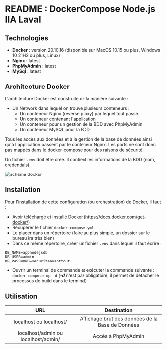 # README : DockerCompose Node.js IIA Laval

## Technologies
  - **Docker** : version 20.10.16 (disponible sur MacOS 10.15 ou plus, Windows 10 21H2 ou plus, Linux)
  - **Nginx** : latest
  - **PhpMyAdmin** : latest
  - **MySql** : latest

## Architecture Docker
L'architecture Docker est construite de la manière suivante :
  - Un Network dans lequel on trouve plusieurs conteneurs :
      - Un conteneur Nginx (reverse proxy) par lequel tout passe.
      - Un conteneur contenant l'application
      - Un conteneur pour un gestion de la BDD avec PhpMyAdmin
      - Un conteneur MySQL pour la BDD

Tous les accès aux données et à la gestion de la base de données ainsi qu'à l'application passent par le conteneur Nginx. Les ports ne sont donc pas mappés dans le docker-compose pour des raisons de sécurité.

Un fichier ```.env``` doit être créé. Il contient les informations de la BDD (nom, credentials).

![schéma docker](https://user-images.githubusercontent.com/88578151/175386608-601fc360-59ef-427c-a63f-57acd115c612.png)

## Installation
Pour l'installation de cette configuration (ou orchestration) de Docker, il faut :

  - Avoir téléchargé et installé Docker (https://docs.docker.com/get-docker/)
  - Récupérer le fichier ```docker-compose.yml```
  - Le placer dans un répertoire (faire au plus simple, un dossier sur le bureau ira très bien)
  - Dans ce même répertoire, créer un fichier ```.env``` dans lequel il faut écrire :
  ```
  DB_NAME=appnodejsdb
  DB_USER=admin
  DB_PASSWORD=securiteavanttout
  ```
  - Ouvrir un terminal de commande et exécuter la commande suivante : ```docker compose up -d``` (***-d*** n'est pas obligatoire, il permet de détacher le processus de build dans le terminal)

## Utilisation
| URL | Destination |
| :---------------: | :---------------: |
| localhost ou localhost/ | Affichage brut des données de la Base de Données |
| localhost/admin ou localhost/admin/ | Accès à PhpMyAdmin |
